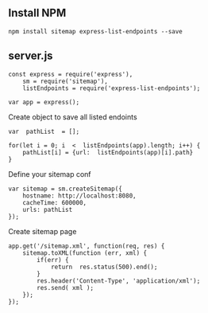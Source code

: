 ## Install NPM

`npm install sitemap express-list-endpoints --save`

## server.js
```
const express = require('express'),
	sm = require('sitemap'),
	listEndpoints = require('express-list-endpoints');

var app = express();
```
Create object to save all listed endoints
```
var  pathList  = [];

for(let i = 0; i  <  listEndpoints(app).length; i++) {
	pathList[i] = {url:  listEndpoints(app)[i].path}
}
```
Define your sitemap conf

```
var sitemap = sm.createSitemap({
	hostname: http://localhost:8080,
	cacheTime: 600000,
	urls: pathList
});
```
Create sitemap page

```
app.get('/sitemap.xml', function(req, res) {
	sitemap.toXML(function (err, xml) {
		if(err) {
			return  res.status(500).end();
		}
		res.header('Content-Type', 'application/xml');
		res.send( xml );
	});
});
```
